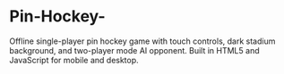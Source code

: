 # Pin-Hockey-
Offline single-player pin hockey game with touch controls, dark stadium background, and two-player mode AI opponent. Built in HTML5 and JavaScript for mobile and desktop.
